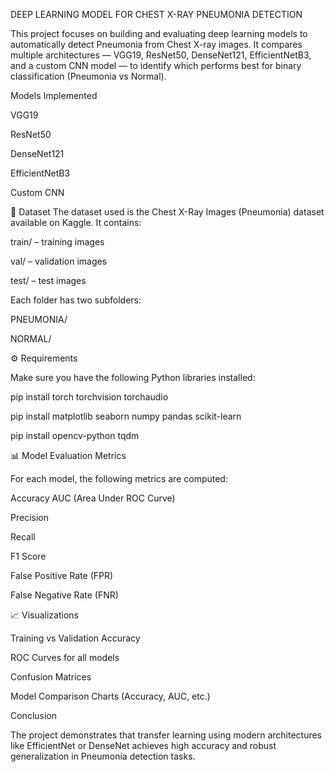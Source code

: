 DEEP LEARNING MODEL FOR CHEST X-RAY PNEUMONIA DETECTION

This project focuses on building and evaluating deep learning models to automatically detect Pneumonia from Chest X-ray images.
It compares multiple architectures — VGG19, ResNet50, DenseNet121, EfficientNetB3, and a custom CNN model — to identify which performs best for binary classification (Pneumonia vs Normal).

Models Implemented

VGG19

ResNet50

DenseNet121

EfficientNetB3

Custom CNN

📂 Dataset
The dataset used is the Chest X-Ray Images (Pneumonia) dataset available on Kaggle.
It contains:

train/ – training images

val/ – validation images

test/ – test images

Each folder has two subfolders:

PNEUMONIA/

NORMAL/

⚙️ Requirements

Make sure you have the following Python libraries installed:

pip install torch torchvision torchaudio

pip install matplotlib seaborn numpy pandas scikit-learn

pip install opencv-python tqdm

📊 Model Evaluation Metrics

For each model, the following metrics are computed:

Accuracy
AUC (Area Under ROC Curve)

Precision

Recall

F1 Score

False Positive Rate (FPR)

False Negative Rate (FNR)

📈 Visualizations

Training vs Validation Accuracy

ROC Curves for all models

Confusion Matrices

Model Comparison Charts (Accuracy, AUC, etc.)

Conclusion

The project demonstrates that transfer learning using modern architectures like EfficientNet or DenseNet achieves high accuracy and robust generalization in Pneumonia detection tasks.
